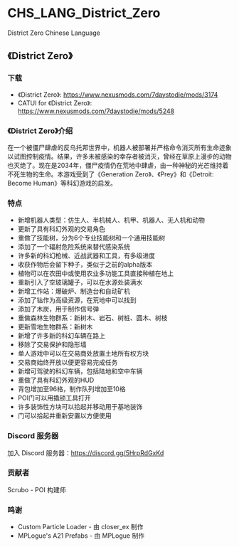 # CHS_LANG_District_Zero
District Zero Chinese Language

## 《District Zero》 
### 下载
- 《District Zero》: https://www.nexusmods.com/7daystodie/mods/3174
- CATUI for 《District Zero》: https://www.nexusmods.com/7daystodie/mods/5248

### 《District Zero》介绍
在一个被僵尸肆虐的反乌托邦世界中，机器人被部署并严格命令消灭所有生命迹象以试图控制疫情。结果，许多未被感染的幸存者被消灭，曾经在草原上漫步的动物也灭绝了。现在是2034年，僵尸疫情仍在荒地中肆虐，由一种神秘的光芒维持着不死生物的生命。本游戏受到了《Generation Zero》、《Prey》和《Detroit: Become Human》等科幻游戏的启发。

### 特点
- 新增机器人类型：仿生人、半机械人、机甲、机器人、无人机和动物
- 更新了具有科幻外观的交易角色
- 重做了技能树，分为6个专业技能树和一个通用技能树
- 添加了一个辐射危险系统来替代感染系统
- 许多新的科幻枪械、近战武器和工具，有多级进度
- 收获作物后会留下种子，类似于之前的alpha版本
- 植物可以在农田中或使用农业多功能工具直接种植在地上
- 重新引入了空玻璃罐子，可以在水源处装满水
- 新增工作站：爆破炉、制造台和自动矿机
- 添加了钴作为高级资源，在荒地中可以找到
- 添加了木炭，用于制作信号弹
- 重做森林生物群系：新树木、岩石、树桩、圆木、树枝
- 更新雪地生物群系：新树木
- 新增了许多新的科幻车辆在路上
- 移除了交易保护和隐形墙
- 单人游戏中可以在交易商处放置土地所有权方块
- 交易商始终开放以便更容易完成任务
- 新增可驾驶的科幻车辆，包括陆地和空中车辆
- 重做了具有科幻外观的HUD
- 背包增加至96格，制作队列增加至10格
- POI门可以用撬锁工具打开
- 许多装饰性方块可以拾起并移动用于基地装饰
- 门可以拾起并重新安置以方便使用

### Discord 服务器
加入 Discord 服务器：https://discord.gg/5HrpRdGxKd

### 贡献者
Scrubo - POI 构建师

### 鸣谢
- Custom Particle Loader - 由 closer_ex 制作
- MPLogue's A21 Prefabs - 由 MPLogue 制作

